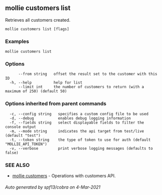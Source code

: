 ## mollie customers list

Retrieves all customers created.

```
mollie customers list [flags]
```

### Examples

```
mollie customers list
```

### Options

```
      --from string   offset the result set to the customer with this ID
  -h, --help          help for list
      --limit int     the number of customers to return (with a maximum of 250) (default 50)
```

### Options inherited from parent commands

```
  -c, --config string   specifies a custom config file to be used
  -d, --debug           enables debug logging information
  -f, --fields string   select displayable fields to filter the console output
  -m, --mode string     indicates the api target from test/live (default "test")
  -t, --token string    the type of token to use for auth (default "MOLLIE_API_TOKEN")
  -v, --verbose         print verbose logging messages (defaults to false)
```

### SEE ALSO

* [mollie customers](mollie_customers.md)	 - Operations with customers API.

###### Auto generated by spf13/cobra on 4-Mar-2021
